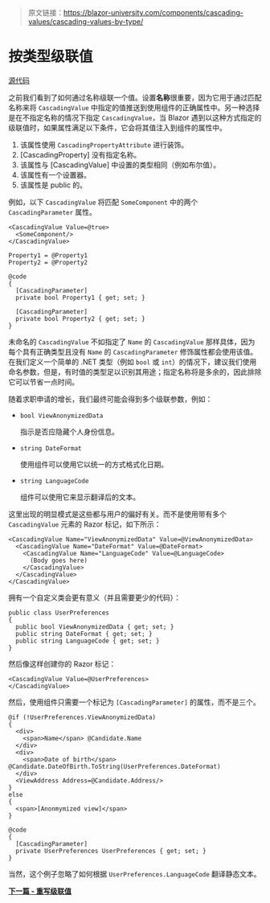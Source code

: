 > 原文链接：https://blazor-university.com/components/cascading-values/cascading-values-by-type/

# 按类型级联值
[源代码](https://github.com/mrpmorris/blazor-university/tree/master/src/CascadingValues/CascadingValuesByType)

之前我们看到了如何通过名称级联一个值。设置**名称**很重要，因为它用于通过匹配名称来将 `CascadingValue` 中指定的值推送到使用组件的正确属性中。另一种选择是在不指定名称的情况下指定 `CascadingValue`，当 Blazor 遇到以这种方式指定的级联值时，如果属性满足以下条件，它会将其值注入到组件的属性中。

1. 该属性使用 `CascadingPropertyAttribute` 进行装饰。
2. [CascadingProperty] 没有指定名称。
3. 该属性与 [CascadingValue] 中设置的类型相同（例如布尔值）。
4. 该属性有一个设置器。
5. 该属性是 public 的。

例如，以下 `CascadingValue` 将匹配 `SomeComponent` 中的两个 `CascadingParameter` 属性。

```
<CascadingValue Value=@true>
  <SomeComponent/>
</CascadingValue>
```

```
Property1 = @Property1
Property2 = @Property2

@code
{
  [CascadingParameter]
  private bool Property1 { get; set; }

  [CascadingParameter]
  private bool Property2 { get; set; }
}
```

未命名的 `CascadingValue` 不如指定了 `Name` 的 `CascadingValue` 那样具体，因为每个具有正确类型且没有 `Name` 的 `CascadingParameter` 修饰属性都会使用该值。在我们定义一个简单的 .NET 类型（例如 `bool` 或 `int`）的情况下，建议我们使用命名参数，但是，有时值的类型足以识别其用途；指定名称将是多余的，因此排除它可以节省一点时间。

随着求职申请的增长，我们最终可能会得到多个级联参数，例如：

- `bool ViewAnonymizedData`

  指示是否应隐藏个人身份信息。
- `string DateFormat`

  使用组件可以使用它以统一的方式格式化日期。

- `string LanguageCode`

  组件可以使用它来显示翻译后的文本。


这里出现的明显模式是这些都与用户的偏好有关。而不是使用带有多个 `CascadingValue` 元素的 Razor 标记，如下所示：

```
<CascadingValue Name="ViewAnonymizedData" Value=@ViewAnonymizedData>
  <CascadingValue Name="DateFormat" Value=@DateFormat>
    <CascadingValue Name="LanguageCode" Value=@LanguageCode>
      (Body goes here)
    </CascadingValue>
  </CascadingValue>
</CascadingValue>
```

拥有一个自定义类会更有意义（并且需要更少的代码）：

```
public class UserPreferences
{
  public bool ViewAnonymizedData { get; set; }
  public string DateFormat { get; set; }
  public string LanguageCode { get; set; }
}
```

然后像这样创建你的 Razor 标记：

```
<CascadingValue Value=@UserPreferences>
</CascadingValue>
```

然后，使用组件只需要一个标记为 `[CascadingParameter]` 的属性，而不是三个。

```
@if (!UserPreferences.ViewAnonymizedData)
{
  <div>
    <span>Name</span> @Candidate.Name
  </div>
  <div>
    <span>Date of birth</span> @Candidate.DateOfBirth.ToString(UserPreferences.DateFormat)
  </div>
  <ViewAddress Address=@Candidate.Address/>
}
else
{
  <span>[Anonmymized view]</span>
}

@code
{
  [CascadingParameter]
  private UserPreferences UserPreferences { get; set; }
}
```

当然，这个例子忽略了如何根据 `UserPreferences.LanguageCode` 翻译静态文本。

**[下一篇 - 重写级联值](https://feiyun0112.github.io/blazor-university.zh-cn/components/cascading-values/overriding-cascaded-values)**